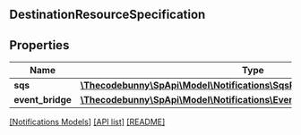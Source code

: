 ## DestinationResourceSpecification

## Properties

Name | Type | Description | Notes
------------ | ------------- | ------------- | -------------
**sqs** | [**\Thecodebunny\SpApi\Model\Notifications\SqsResource**](SqsResource.md) |  | [optional]
**event_bridge** | [**\Thecodebunny\SpApi\Model\Notifications\EventBridgeResourceSpecification**](EventBridgeResourceSpecification.md) |  | [optional]

[[Notifications Models]](../) [[API list]](../../Api) [[README]](../../../README.md)
